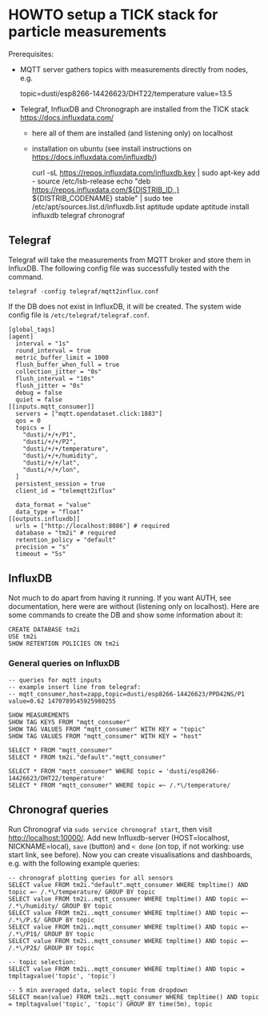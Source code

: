 # HOWTO setup a TICK stack for particle measurements

Prerequisites:

* MQTT server gathers topics with measurements directly from nodes, e.g.

    topic=dusti/esp8266-14426623/DHT22/temperature value=13.5

* Telegraf, InfluxDB and Chronograph are installed from the TICK stack https://docs.influxdata.com/
    * here all of them are installed (and listening only) on localhost
    * installation on ubuntu (see install instructions on https://docs.influxdata.com/influxdb/)

        curl -sL https://repos.influxdata.com/influxdb.key | sudo apt-key add -
        source /etc/lsb-release
        echo "deb https://repos.influxdata.com/${DISTRIB_ID,,} ${DISTRIB_CODENAME} stable" | sudo tee /etc/apt/sources.list.d/influxdb.list
        aptitude update
        aptitude install influxdb telegraf chronograf


## Telegraf

Telegraf will take the measurements from MQTT broker and store them in InfluxDB.
The following config file was successfully tested with the command.

    telegraf -config telegraf/mqtt2influx.conf
If the DB does not exist in InfluxDB, it will be created.
The system wide config file is `/etc/telegraf/telegraf.conf`.


~~~
[global_tags]
[agent]
  interval = "1s"
  round_interval = true
  metric_buffer_limit = 1000
  flush_buffer_when_full = true
  collection_jitter = "0s"
  flush_interval = "10s"
  flush_jitter = "0s"
  debug = false
  quiet = false
[[inputs.mqtt_consumer]]
  servers = ["mqtt.opendataset.click:1883"]
  qos = 0
  topics = [
    "dusti/+/+/P1",
    "dusti/+/+/P2",
    "dusti/+/+/temperature",
    "dusti/+/+/humidity",
    "dusti/+/+/lat",
    "dusti/+/+/lon",
  ]
  persistent_session = true
  client_id = "telemqtt2iflux"
  
  data_format = "value"
  data_type = "float"
[[outputs.influxdb]]
  urls = ["http://localhost:8086"] # required
  database = "tm2i" # required
  retention_policy = "default"
  precision = "s"
  timeout = "5s"
~~~


## InfluxDB

Not much to do apart from having it running. 
If you want AUTH, see documentation, here were are without (listening only on localhost).
Here are some commands to create the DB and show some information about it:

    CREATE DATABASE tm2i
    USE tm2i
    SHOW RETENTION POLICIES ON tm2i

### General queries on InfluxDB

    -- queries for mqtt inputs 
    -- example insert line from telegraf:
    -- mqtt_consumer,host=zapp,topic=dusti/esp8266-14426623/PPD42NS/P1 value=0.62 1470789545925980255

    SHOW MEASUREMENTS
    SHOW TAG KEYS FROM "mqtt_consumer"
    SHOW TAG VALUES FROM "mqtt_consumer" WITH KEY = "topic"
    SHOW TAG VALUES FROM "mqtt_consumer" WITH KEY = "host"

    SELECT * FROM "mqtt_consumer" 
    SELECT * FROM tm2i."default"."mqtt_consumer" 

    SELECT * FROM "mqtt_consumer" WHERE topic = 'dusti/esp8266-14426623/DHT22/temperature'
    SELECT * FROM "mqtt_consumer" WHERE topic =~ /.*\/temperature/

## Chronograf queries

Run Chronograf via `sudo service chronograf start`, then visit [http://localhost:10000/](http://localhost:10000/).
Add new Influxdb-server (HOST=localhost, NICKNAME=local), `save` (button) and `< done` (on top, if not working: use start link, see before).
Now you can create visualisations and dashboards, e.g. with the following example queries:

    -- chronograf plotting queries for all sensors
    SELECT value FROM tm2i."default".mqtt_consumer WHERE tmpltime() AND topic =~ /.*\/temperature/ GROUP BY topic
    SELECT value FROM tm2i..mqtt_consumer WHERE tmpltime() AND topic =~ /.*\/humidity/ GROUP BY topic
    SELECT value FROM tm2i..mqtt_consumer WHERE tmpltime() AND topic =~ /.*\/P.$/ GROUP BY topic
    SELECT value FROM tm2i..mqtt_consumer WHERE tmpltime() AND topic =~ /.*\/P1$/ GROUP BY topic
    SELECT value FROM tm2i..mqtt_consumer WHERE tmpltime() AND topic =~ /.*\/P2$/ GROUP BY topic

    -- topic selection:
    SELECT value FROM tm2i..mqtt_consumer WHERE tmpltime() AND topic = tmpltagvalue('topic', 'topic')

    -- 5 min averaged data, select topic from dropdown
    SELECT mean(value) FROM tm2i..mqtt_consumer WHERE tmpltime() AND topic = tmpltagvalue('topic', 'topic') GROUP BY time(5m), topic

